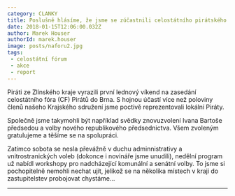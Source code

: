 ```yaml
---
category: CLANKY
title: Poslušně hlásíme, že jsme se zúčastnili celostátního pirátského fóra
date: 2018-01-15T12:06:00.032Z
author: Marek Houser
authorId: marek.houser
image: posts/naforu2.jpg
tags: 
 - celostátní fórum 
 - akce 
 - report
---
```

Piráti ze Zlínského kraje vyrazili první lednový víkend na zasedání celostátního fóra (CF) Pirátů do Brna. S hojnou účastí více než poloviny členů našeho Krajského sdružení jsme poctivě reprezentovali lokální Piráty.

Společně jsme takymohli být například svědky znovuzvolení Ivana Bartoše předsedou a volby nového republikového předsednictva. Všem zvoleným gratulujeme a těšíme se na spolupráci.

Zatímco sobota se nesla převážně v duchu adminnistrativy a vnitrostranických voleb (dokonce i novináře jsme unudili), nedělní program už nabídl workshopy pro nadcházející komunální a senátní volby. To jsme si pochopitelně nemohli nechat ujít, jelikož se na několika místech v kraji do zastupitelstev probojovat chystáme...

- - -
